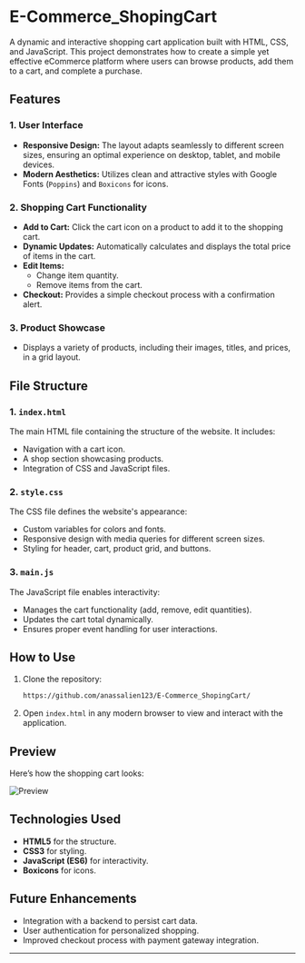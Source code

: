# E-Commerce_ShopingCart

A dynamic and interactive shopping cart application built with HTML, CSS, and JavaScript. This project demonstrates how to create a simple yet effective eCommerce platform where users can browse products, add them to a cart, and complete a purchase.

## Features

### 1. User Interface
- **Responsive Design:** The layout adapts seamlessly to different screen sizes, ensuring an optimal experience on desktop, tablet, and mobile devices.
- **Modern Aesthetics:** Utilizes clean and attractive styles with Google Fonts (`Poppins`) and `Boxicons` for icons.

### 2. Shopping Cart Functionality
- **Add to Cart:** Click the cart icon on a product to add it to the shopping cart.
- **Dynamic Updates:** Automatically calculates and displays the total price of items in the cart.
- **Edit Items:**
  - Change item quantity.
  - Remove items from the cart.
- **Checkout:** Provides a simple checkout process with a confirmation alert.

### 3. Product Showcase
- Displays a variety of products, including their images, titles, and prices, in a grid layout.

## File Structure

### 1. `index.html`
The main HTML file containing the structure of the website. It includes:
- Navigation with a cart icon.
- A shop section showcasing products.
- Integration of CSS and JavaScript files.

### 2. `style.css`
The CSS file defines the website's appearance:
- Custom variables for colors and fonts.
- Responsive design with media queries for different screen sizes.
- Styling for header, cart, product grid, and buttons.

### 3. `main.js`
The JavaScript file enables interactivity:
- Manages the cart functionality (add, remove, edit quantities).
- Updates the cart total dynamically.
- Ensures proper event handling for user interactions.

## How to Use
1. Clone the repository:
   ```bash
   https://github.com/anassalien123/E-Commerce_ShopingCart/
   ```
2. Open `index.html` in any modern browser to view and interact with the application.

## Preview
Here’s how the shopping cart looks:

![Preview](path-to-screenshot)

## Technologies Used
- **HTML5** for the structure.
- **CSS3** for styling.
- **JavaScript (ES6)** for interactivity.
- **Boxicons** for icons.

## Future Enhancements
- Integration with a backend to persist cart data.
- User authentication for personalized shopping.
- Improved checkout process with payment gateway integration.

---
